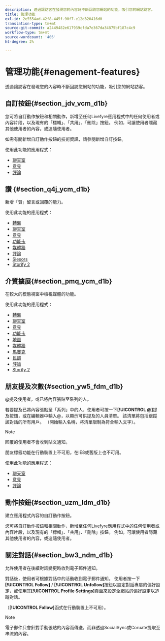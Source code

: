 ```yaml
---
description: 透過讓訪客在發現您的內容時不斷回訪您網站的功能，吸引您的網站訪客。
title: 管理功能
exl-id: 2e5554ad-42f8-445f-90f7-e12d320416d0
translation-type: tm+mt
source-git-commit: a2449482e617939cfda7e367da34875bf187c4c9
workflow-type: tm+mt
source-wordcount: '405'
ht-degree: 2%

---
```


# 管理功能{#enagement-features}

透過讓訪客在發現您的內容時不斷回訪您網站的功能，吸引您的網站訪客。

## 自訂按鈕{#section_jdv_vcm_d1b}

您可將自訂動作按鈕和相關動作，新增至任何Livefyre應用程式中的任何使用者或內容片段，以及現有的「標幟」、「共用」、「刪除」按鈕。 例如，可讓使用者隱藏其他使用者的內容，或追隨使用者。

如需有關新增自訂動作按鈕的技術資訊，請參閱新增自訂按鈕。

使用此功能的應用程式：

* [聊天室](../c-about-apps/c-chat-app/c-chat-app.md#c_chat_app)
* [意見](/help/using/c-about-apps/c-comments/c-comments.md)
* [評論](../c-about-apps/c-reviews-app/c-reviews-app.md#c_reviews_app)

## 讚 {#section_q4j_ycm_d1b}

新增「贊」留言或回覆的能力。

使用此功能的應用程式：

* [轉盤](../c-about-apps/c-carousel-app/c-carousel-app.md#c_carousel_app)
* [聊天室](../c-about-apps/c-chat-app/c-chat-app.md#c_chat_app)
* [意見](/help/using/c-about-apps/c-comments/c-comments.md)
* [功能卡](../c-about-apps/c-feature-card-app/c-feature-card-app.md#c_feature_card_app)
* [媒體牆](../c-about-apps/c-media-wall-app/c-media-wall-app.md#c_media_wall_app)
* [評論](../c-about-apps/c-reviews-app/c-reviews-app.md#c_reviews_app)
* [Siesors](../c-about-apps/c-sidenotes-app/c-sidenotes-app.md#c_sidenotes_app)
* [Storify 2](../c-about-apps/c-storify2/c-storify2.md#c_storify2)

## 介質擴展{#section_pmq_ycm_d1b}

在較大的模態視窗中檢視媒體的功能。

使用此功能的應用程式：

* [轉盤](../c-about-apps/c-carousel-app/c-carousel-app.md#c_carousel_app)
* [聊天室](../c-about-apps/c-chat-app/c-chat-app.md#c_chat_app)
* [意見](/help/using/c-about-apps/c-comments/c-comments.md)
* [功能卡](../c-about-apps/c-feature-card-app/c-feature-card-app.md#c_feature_card_app)
* [地圖](../c-about-apps/c-map-app/c-map-app.md#c_map_app)
* [媒體牆](../c-about-apps/c-media-wall-app/c-media-wall-app.md#c_media_wall_app)
* [馬賽克](../c-about-apps/c-mosaic-app/c-mosaic-app.md#c_mosaic_app)
* [民調](../c-about-apps/c-polls-app/c-polls-app.md#c_polls_app)
* [評論](../c-about-apps/c-reviews-app/c-reviews-app.md#c_reviews_app)
* [Storify 2](../c-about-apps/c-storify2/c-storify2.md#c_storify2)

## 朋友提及次數{#section_yw5_fdm_d1b}

@提及使用者，或已將內容張貼至系列的人。

若要提及已將內容張貼至「系列」中的人，使用者可按一下&#x200B;**[!UICONTROL @]**&#x200B;提及按鈕，或在編輯器中輸入@，以顯示可供提及的人員清單。 該清單將包括跟蹤該對話的所有用戶。 （開始輸入名稱，將清單限制為符合輸入文字）。

>[!NOTE]
>
>回覆的使用者不會收到貼文通知。

朋友標籤功能在行動裝置上不可用，在IE8或舊版上也不可用。

使用此功能的應用程式：

* [聊天室](../c-about-apps/c-chat-app/c-chat-app.md#c_chat_app)
* [意見](/help/using/c-about-apps/c-comments/c-comments.md)
* [評論](../c-about-apps/c-reviews-app/c-reviews-app.md#c_reviews_app)

## 動作按鈕{#section_uzm_ldm_d1b}

建立應用程式內容的自訂動作按鈕。

您可將自訂動作按鈕和相關動作，新增至任何Livefyre應用程式中的任何使用者或內容片段，以及現有的「標幟」、「共用」、「刪除」按鈕。 例如，可讓使用者隱藏其他使用者的內容，或追隨使用者。

## 關注對話{#section_bw3_ndm_d1b}

允許使用者在後續對話變更時收到電子郵件通知。

對話後，使用者可根據對話中的活動收到電子郵件通知。 使用者按一下&#x200B;**[!UICONTROL Follow]** / **[!UICONTROL Unfollow]**&#x200B;按鈕以設定對話專屬的偏好設定，或使用其&#x200B;**[!UICONTROL Profile Settings]**&#x200B;頁面來設定全網站的偏好設定以追蹤對話。

（**[!UICONTROL Follow]**&#x200B;函式在行動裝置上不可用）。

>[!NOTE]
>
>電子郵件只會針對手動張貼的內容而傳送，而非透過SocialSync或Coruate提取至串流的內容。
